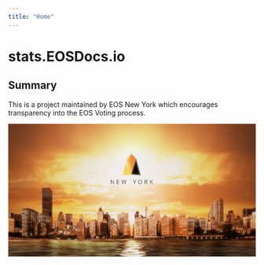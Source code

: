 ```yaml
---
title: "Home"
---
```


# stats.EOSDocs.io

## Summary

This is a project maintained by EOS New York which encourages transparency into the EOS Voting process. 

<center>
<a href="https://www.eosnewyork.io/"><img src="images/EOSNewYork.jpg"></a>	
</center>
